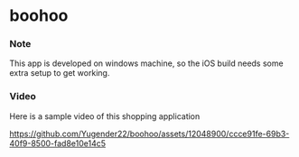 # boohoo

### Note
This app is developed on windows machine, so the iOS build needs some extra setup to get working.

### Video
Here is a sample video of this shopping application

https://github.com/Yugender22/boohoo/assets/12048900/ccce91fe-69b3-40f9-8500-fad8e10e14c5
